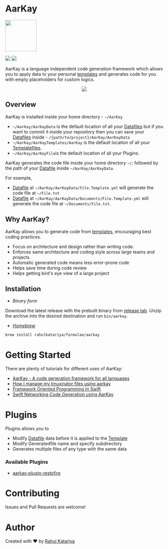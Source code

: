 # AarKay

<img src="https://raw.githubusercontent.com/RahulKatariya/AarKay/master/.github/logo.png" width="100">

[<img src="https://img.shields.io/badge/language-Swift-orange.svg?longCache=true&style=flat-square">](https://github.com/Apple/Swift) [<img src="https://rahulkatariya.herokuapp.com/badge.svg?longCache=true&style=flat-square">](https://rahulkatariya.herokuapp.com)

AarKay is a language independent code generation framework which allows you to apply data to your personal [templates](https://github.com/RahulKatariya/AarKay/blob/master/guides/Templatefile.md) and generates code for you with empty placeholders for custom logics.

<p align="center"><img src="https://raw.githubusercontent.com/RahulKatariya/AarKay/master/.github/1.png"></p>

## Overview

AarKay is installed inside your home directory - `~/AarKay`
- `~/AarKay/AarKayData` is the default location of all your [Datafiles](https://github.com/RahulKatariya/AarKay/blob/master/guides/Datafile.md) but if you want to commit it inside your repository then you can save your [Datafiles](https://github.com/RahulKatariya/AarKay/blob/master/guides/Datafile.md) inside - `/{path/to/project}/AarKay/AarKayData`
- `~/AarKay/AarKayTemplates/AarKay` is the default location of all your [Templatefiles](https://github.com/RahulKatariya/AarKay/blob/master/guides/Templatefile.md).
- `~/AarKay/AarKayFile`is the default location of all your Plugins.

AarKay generates the code file inside your home directory `~/`; followed by the path of your [Datafile](https://github.com/RahulKatariya/AarKay/blob/master/guides/Datafile.md) inside `~/AarKay/AarKayData`.

For example,

- [Datafile](https://github.com/RahulKatariya/AarKay/blob/master/guides/Datafile.md) at `~/AarKay/AarKayData/File.Template.yml` will generate the code file at `~/File.txt`
- [Datafile](https://github.com/RahulKatariya/AarKay/blob/master/guides/Datafile.md) at `~/AarKay/AarKayData/Documents/File.Template.yml` will generate the code file at `~/Documents/File.txt`.

## Why AarKay?

AarKay allows you to generate code from [templates](https://github.com/RahulKatariya/AarKay/blob/master/guides/Templatefile.md), encouraging best coding practices.

- Focus on architecture and design rather than writing code.
- Enforces same architecture and coding style across large teams and projects
- Automatic generated code means less error-prone code
- Helps save time during code review
- Helps getting bird's eye view of a large project

## Installation

- _Binary form_

Download the latest release with the prebuilt binary from [release tab](https://github.com/RahulKatariya/AarKay/releases/latest). Unzip the archive into the desired destination and run `bin/aarkay`.

- _[Homebrew](https://brew.sh)_

`brew install rahulkatariya/formulae/aarkay`

# Getting Started

There are plenty of tutorials for different uses of AarKay:

- [AarKay - A code generation framework for all languages](https://medium.com/rahulkatariya/aarkay-a-code-generator-for-all-developers-65f3803db704)
- [How I manage my tmuxinator files using aarkay](https://medium.com/rahulkatariya/how-i-manage-my-tmuxinator-files-with-aarkay-7f417ace6fb8)
- [Framework Oriented Programming In Swift](https://medium.com/rahulkatariya/framework-oriented-programming-in-swift-4d92db85ff1c)
- [Swift Networking Code Generation using AarKay](https://medium.com/rahulkatariya/generating-swift-network-code-using-aarkay-64ad6d49d337)

# Plugins

Plugins allows you to
- Modify [Datafile](https://github.com/RahulKatariya/AarKay/blob/master/guides/Datafile.md) data before it is applied to the [Template](https://github.com/RahulKatariya/AarKay/blob/master/guides/Templatefile.md)
- Modify Generatedfile name and specify subdirectory
- Generates multiple files of any type with the same data

### Available Plugins

- [aarkay-plugin-restofire](https://github.com/Restofire/aarkay-plugin-restofire)

# Contributing

Issues and Pull Requests are welcome!

# Author

Created with ❤️ by [Rahul Katariya](https://twitter.com/rahulkatariya91)
